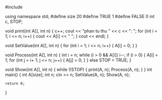 #include <iostream>

using namespace std;
#define size 20
#define TRUE 1
#define FALSE 0
int c, STOP;

void print(int A[], int n)
{
	c++;
	cout << "phan tu thu " << c << ": ";
	for (int i = 1; i <= n; i++)
	{
		cout << A[i] << " ";
	}
	cout << endl;
}

void SetValue(int A[], int n)
{
	for (int i = 1; i <= n; i++)
	{
		A[i] = 0;
	}
}

void Process(int A[], int n)
{
	int i = n;
	while (i > 0 && A[i])
		i--;
	if (i > 0) {
		A[i] = 1;
		for (int j = i+ 1; j <= n; j++)
		{
			A[j] = 0;
		}
	}
	else
		STOP = TRUE;
}

void Show(int A[], int n)
{
	while (!STOP)
	{
		print(A, n);
		Process(A, n);
	}
}
int main()
{
	int A[size];
	int n;
	cin >> n;
	SetValue(A, n);
	Show(A, n);

	return 0;
}
